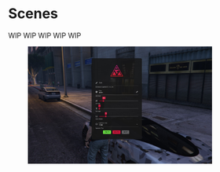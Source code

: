 # Scenes

WIP WIP WIP WIP WIP

<figure><img src="../../../.gitbook/assets/scenes.jpg" alt="" width="375"><figcaption></figcaption></figure>
